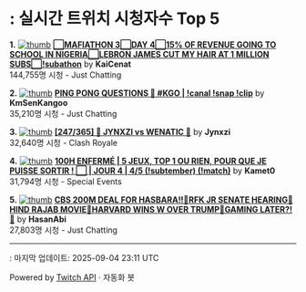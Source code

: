 # : 실시간 트위치 시청자수 Top 5

**1.** [![thumb](https://static-cdn.jtvnw.net/previews-ttv/live_user_kaicenat-320x180.jpg)](https://twitch.tv/KaiCenat)
**[⬜MAFIATHON 3⬜DAY 4⬜15% OF REVENUE GOING TO SCHOOL IN NIGERIA⬜LEBRON JAMES CUT MY HAIR AT 1 MILLION SUBS⬜!subathon](https://twitch.tv/KaiCenat)** by **KaiCenat**<br>144,755명 시청  - Just Chatting

**2.** [![thumb](https://static-cdn.jtvnw.net/previews-ttv/live_user_kmsenkangoo-320x180.jpg)](https://twitch.tv/KmSenKangoo)
**[PING PONG QUESTIONS 🎉 #KGO | !canal !snap !clip](https://twitch.tv/KmSenKangoo)** by **KmSenKangoo**<br>35,210명 시청  - Just Chatting

**3.** [![thumb](https://static-cdn.jtvnw.net/previews-ttv/live_user_jynxzi-320x180.jpg)](https://twitch.tv/Jynxzi)
**[[247/365] 🚨 JYNXZI vs WENATIC 🚨](https://twitch.tv/Jynxzi)** by **Jynxzi**<br>32,640명 시청  - Clash Royale

**4.** [![thumb](https://static-cdn.jtvnw.net/previews-ttv/live_user_kamet0-320x180.jpg)](https://twitch.tv/Kamet0)
**[100H ENFERMÉ | 5 JEUX, TOP 1 OU RIEN, POUR QUE JE PUISSE SORTIR ! ⬜️ | JOUR 4 | 4/5 (!subtember) (!match)](https://twitch.tv/Kamet0)** by **Kamet0**<br>31,794명 시청  - Special Events

**5.** [![thumb](https://static-cdn.jtvnw.net/previews-ttv/live_user_hasanabi-320x180.jpg)](https://twitch.tv/HasanAbi)
**[CBS 200M DEAL FOR HASBARA!!🌊RFK JR SENATE HEARING🌊HIND RAJAB MOVIE🌊HARVARD WINS W OVER TRUMP🌊GAMING LATER?!🌊](https://twitch.tv/HasanAbi)** by **HasanAbi**<br>27,803명 시청  - Just Chatting


---
: 마지막 업데이트: 2025-09-04 23:11 UTC

Powered by [Twitch API](https://dev.twitch.tv/docs/api/reference) · 자동화 봇